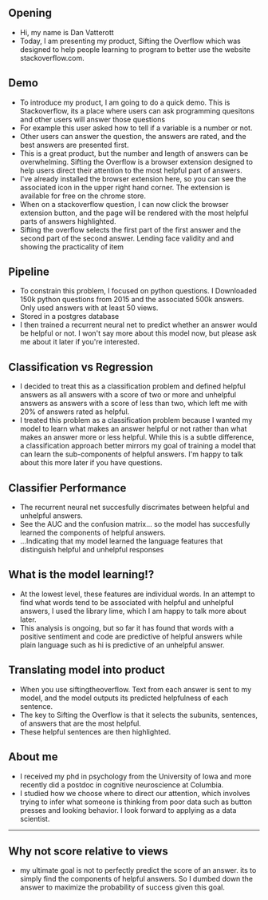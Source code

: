 ## Opening
  * Hi, my name is Dan Vatterott
  * Today, I am presenting my product, Sifting the Overflow which was designed to help people learning to program to better use the website stackoverflow.com.
## Demo
  * To introduce my product, I am going to do a quick demo. This is Stackoverflow, its a place where users can ask programming quesitons and other users will answer those questions
  * For example this user asked how to tell if a variable is a number or not.
  * Other users can answer the question, the answers are rated, and the best answers are presented first.
  * This is a great product, but the number and length of answers can be overwhelming. Sifting the Overflow is a browser extension designed to help users direct their attention to the most helpful part of answers.
  * I've already installed the browser extension here, so you can see the associated icon in the upper right hand corner. The extension is available for free on the chrome store.
  * When on a stackoverflow question, I can now click the browser extension button, and the page will be rendered with the most helpful parts of answers highlighted.
  * Sifting the overflow selects the first part of the first answer and the second part of the second answer. Lending face validity and and showing the practicality of item
## Pipeline
  * To constrain this problem, I focused on python questions. I Downloaded 150k python questions from 2015 and the associated 500k answers. Only used answers with at least 50 views.
  * Stored in a postgres database
  * I then trained a recurrent neural net to predict whether an answer would be helpful or not. I won't say more about this model now, but please ask me about it later if you're interested.

## Classification vs Regression
  * I decided to treat this as a classification problem and defined helpful answers as all answers with a score of two or more and unhelpful answers as answers with a score of less than two, which left me with 20% of answers rated as helpful.
  * I treated this problem as a classification problem because I wanted my model to learn what makes an answer helpful or not rather than what makes an answer more or less helpful. While this is a subtle difference, a classification approach better mirrors my goal of training a model that can learn the sub-components of helpful answers. I'm happy to talk about this more later if you have questions.

## Classifier Performance
  * The recurrent neural net succesfully discrimates between helpful and unhelpful answers.
  * See the AUC and the confusion matrix... so the model has succesfully learned the components of helpful answers.
  * ...Indicating that my model learned the language features that distinguish helpful and unhelpful responses

## What is the model learning!?
  * At the lowest level, these features are individual words. In an attempt to find what words tend to be associated with helpful and unhelpful answers, I used the library lime, which I am happy to talk more about later.
  * This analysis is ongoing, but so far it has found that words with a positive sentiment and code are predictive of helpful answers while plain language such as hi is predictive of an unhelpful answer. 

## Translating model into product
  * When you use siftingtheoverflow. Text from each answer is sent to my model, and the model outputs its predicted helpfulness of each sentence.
  * The key to Sifting the Overflow is that it selects the subunits, sentences, of answers that are the most helpful.
  * These helpful sentences are then highlighted.

## About me
  * I received my phd in psychology from the University of Iowa and more recently did a postdoc in cognitive neuroscience at Columbia.
  * I studied how we choose where to direct our attention, which involves trying to infer what someone is thinking from poor data such as button presses and looking behavior. I look forward to applying as a data scientist.


----------------
## Why not score relative to views
  * my ultimate goal is not to perfectly predict the score of an answer. its to simply find the components of helpful answers. So I dumbed down the answer to maximize the probability of success given this goal.
